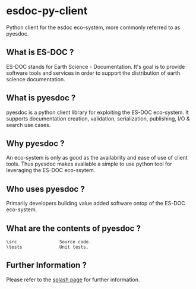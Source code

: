 esdoc-py-client
===============

Python client for the esdoc eco-system, more commonly referred to as pyesdoc.


What is ES-DOC ?
--------------------------------------

ES-DOC stands for Earth Science - Documentation.  It's goal is to provide software tools and services in order to support the distribution of earth science documentation.


What is pyesdoc ?
--------------------------------------

pyesdoc is a python client library for exploiting the ES-DOC eco-system.  It supports documentation creation, validation, serialization, publishing, I/O & search use cases.


Why pyesdoc ?
--------------------------------------

An eco-system is only as good as the availability and ease of use of client tools.  Thus pyesdoc makes available a simple to use python tool for leveraging the ES-DOC eco-ssytem.


Who uses pyesdoc ?
--------------------------------------

Primarily developers building value added software ontop of the ES-DOC eco-system.


What are the contents of pyesdoc ?
--------------------------------------

    \src           		Source code.
    \tests              Unit tests.


Further Information ?
--------------------------------------

Please refer to the [splash page](http:es-doc.org) for further information.